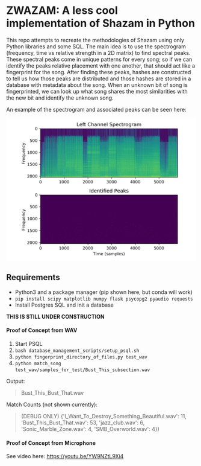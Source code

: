 # ZWAZAM: A less cool implementation of Shazam in Python

This repo attempts to recreate the methodologies of Shazam using only Python
libraries and some SQL. The main idea is to use the spectrogram (frequency, time vs relative strength in a 2D matrix)
to find spectral peaks. These spectral peaks come in unique patterns for every
song; so if we can identify the peaks relative placement with one another,
that should act like a fingerprint for the song. After finding these peaks,
hashes are constructed to tell us how those peaks are distributed and those
hashes are stored in a database with metadata about the song. When an unknown bit
of song is fingerprinted, we can look up what song shares the most
similarities with the new bit and identify the unknown song.

An example of the spectrogram and associated peaks can be seen here:

![Spectrogram and Peaks](images/spectrogram_peaks_demo.png)

## Requirements

* Python3 and a package manager (pip shown here, but conda will work)
* `pip install scipy matplotlib numpy flask psycopg2 pyaudio requests`
* Install Postgres SQL and init a database

**THIS IS STILL UNDER CONSTRUCTION**

#### Proof of Concept from WAV

1. Start PSQL
2. `bash database_management_scripts/setup_psql.sh`
3. `python fingerprint_directory_of_files.py test_wav`
4. `python match_song test_wav/samples_for_test/Bust_This_subsection.wav`

Output:
> Bust_This_Bust_That.wav

Match Counts (not shown currently):
>(DEBUG ONLY) {'I_Want_To_Destroy_Something_Beautiful.wav': 11, 
'Bust_This_Bust_That.wav': 53, 'jazz_club.wav': 6, 
'Sonic_Marble_Zone.wav': 4, 'SMB_Overworld.wav': 4})

#### Proof of Concept from Microphone

See video here: https://youtu.be/YW9NZtL9Xi4
